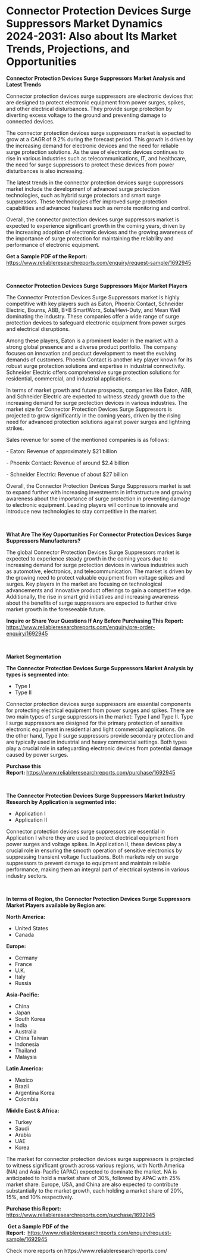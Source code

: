 <p><h1>Connector Protection Devices Surge Suppressors Market Dynamics 2024-2031: Also about Its Market Trends, Projections, and Opportunities</h1></p><p><strong>Connector Protection Devices Surge Suppressors Market Analysis and Latest Trends</strong></p>
<p><p>Connector protection devices surge suppressors are electronic devices that are designed to protect electronic equipment from power surges, spikes, and other electrical disturbances. They provide surge protection by diverting excess voltage to the ground and preventing damage to connected devices.</p><p>The connector protection devices surge suppressors market is expected to grow at a CAGR of 9.2% during the forecast period. This growth is driven by the increasing demand for electronic devices and the need for reliable surge protection solutions. As the use of electronic devices continues to rise in various industries such as telecommunications, IT, and healthcare, the need for surge suppressors to protect these devices from power disturbances is also increasing.</p><p>The latest trends in the connector protection devices surge suppressors market include the development of advanced surge protection technologies, such as hybrid surge protectors and smart surge suppressors. These technologies offer improved surge protection capabilities and advanced features such as remote monitoring and control.</p><p>Overall, the connector protection devices surge suppressors market is expected to experience significant growth in the coming years, driven by the increasing adoption of electronic devices and the growing awareness of the importance of surge protection for maintaining the reliability and performance of electronic equipment.</p></p>
<p><strong>Get a Sample PDF of the Report:&nbsp;</strong> <a href="https://www.reliableresearchreports.com/enquiry/request-sample/1692945">https://www.reliableresearchreports.com/enquiry/request-sample/1692945</a></p>
<p>&nbsp;</p>
<p><strong>Connector Protection Devices Surge Suppressors Major Market Players</strong></p>
<p><p>The Connector Protection Devices Surge Suppressors market is highly competitive with key players such as Eaton, Phoenix Contact, Schneider Electric, Bourns, ABB, B+B SmartWorx, Sola/Hevi-Duty, and Mean Well dominating the industry. These companies offer a wide range of surge protection devices to safeguard electronic equipment from power surges and electrical disruptions.</p><p>Among these players, Eaton is a prominent leader in the market with a strong global presence and a diverse product portfolio. The company focuses on innovation and product development to meet the evolving demands of customers. Phoenix Contact is another key player known for its robust surge protection solutions and expertise in industrial connectivity. Schneider Electric offers comprehensive surge protection solutions for residential, commercial, and industrial applications.</p><p>In terms of market growth and future prospects, companies like Eaton, ABB, and Schneider Electric are expected to witness steady growth due to the increasing demand for surge protection devices in various industries. The market size for Connector Protection Devices Surge Suppressors is projected to grow significantly in the coming years, driven by the rising need for advanced protection solutions against power surges and lightning strikes.</p><p>Sales revenue for some of the mentioned companies is as follows:</p><p>- Eaton: Revenue of approximately $21 billion</p><p>- Phoenix Contact: Revenue of around $2.4 billion</p><p>- Schneider Electric: Revenue of about $27 billion</p><p>Overall, the Connector Protection Devices Surge Suppressors market is set to expand further with increasing investments in infrastructure and growing awareness about the importance of surge protection in preventing damage to electronic equipment. Leading players will continue to innovate and introduce new technologies to stay competitive in the market.</p></p>
<p>&nbsp;</p>
<p><strong>What Are The Key Opportunities For Connector Protection Devices Surge Suppressors Manufacturers?</strong></p>
<p><p>The global Connector Protection Devices Surge Suppressors market is expected to experience steady growth in the coming years due to increasing demand for surge protection devices in various industries such as automotive, electronics, and telecommunication. The market is driven by the growing need to protect valuable equipment from voltage spikes and surges. Key players in the market are focusing on technological advancements and innovative product offerings to gain a competitive edge. Additionally, the rise in smart grid initiatives and increasing awareness about the benefits of surge suppressors are expected to further drive market growth in the foreseeable future.</p></p>
<p><strong>Inquire or Share Your Questions If Any Before Purchasing This Report:</strong> <a href="https://www.reliableresearchreports.com/enquiry/pre-order-enquiry/1692945">https://www.reliableresearchreports.com/enquiry/pre-order-enquiry/1692945</a></p>
<p>&nbsp;</p>
<p><strong>Market Segmentation</strong></p>
<p><strong>The Connector Protection Devices Surge Suppressors Market Analysis by types is segmented into:</strong></p>
<p><ul><li>Type I</li><li>Type II</li></ul></p>
<p><p>Connector protection devices surge suppressors are essential components for protecting electrical equipment from power surges and spikes. There are two main types of surge suppressors in the market: Type I and Type II. Type I surge suppressors are designed for the primary protection of sensitive electronic equipment in residential and light commercial applications. On the other hand, Type II surge suppressors provide secondary protection and are typically used in industrial and heavy commercial settings. Both types play a crucial role in safeguarding electronic devices from potential damage caused by power surges.</p></p>
<p><strong>Purchase this Report:&nbsp;</strong><a href="https://www.reliableresearchreports.com/purchase/1692945">https://www.reliableresearchreports.com/purchase/1692945</a></p>
<p>&nbsp;</p>
<p><strong>The Connector Protection Devices Surge Suppressors Market Industry Research by Application is segmented into:</strong></p>
<p><ul><li>Application I</li><li>Application II</li></ul></p>
<p><p>Connector protection devices surge suppressors are essential in Application I where they are used to protect electrical equipment from power surges and voltage spikes. In Application II, these devices play a crucial role in ensuring the smooth operation of sensitive electronics by suppressing transient voltage fluctuations. Both markets rely on surge suppressors to prevent damage to equipment and maintain reliable performance, making them an integral part of electrical systems in various industry sectors.</p></p>
<p>&nbsp;</p>
<p><strong>In terms of Region, the Connector Protection Devices Surge Suppressors Market Players available by Region are:</strong></p>
<p>
    <p> <strong> North America: </strong>
        <ul>
            <li>United States</li>
            <li>Canada</li>
        </ul>
        </p> 
    <p> <strong> Europe: </strong>
        <ul>
            <li>Germany</li>
            <li>France</li>
            <li>U.K.</li>
            <li>Italy</li>
            <li>Russia</li>
        </ul>
        </p> 
    <p> <strong> Asia-Pacific: </strong>
        <ul>
            <li>China</li>
            <li>Japan</li>
            <li>South Korea</li>
            <li>India</li>
            <li>Australia</li>
            <li>China Taiwan</li>
            <li>Indonesia</li>
            <li>Thailand</li>
            <li>Malaysia</li>
        </ul>
        </p> 
    <p> <strong> Latin America: </strong>
        <ul>
            <li>Mexico</li>
            <li>Brazil</li>
            <li>Argentina Korea</li>
            <li>Colombia</li>
        </ul>
        </p> 
    <p> <strong> Middle East & Africa: </strong>
        <ul>
            <li>Turkey</li>
            <li>Saudi</li>
            <li>Arabia</li>
            <li>UAE</li>
            <li>Korea</li>
        </ul>
    </p>
    </p>
<p><p>The market for connector protection devices surge suppressors is projected to witness significant growth across various regions, with North America (NA) and Asia-Pacific (APAC) expected to dominate the market. NA is anticipated to hold a market share of 30%, followed by APAC with 25% market share. Europe, USA, and China are also expected to contribute substantially to the market growth, each holding a market share of 20%, 15%, and 10% respectively.</p></p>
<p><strong>Purchase this Report: </strong><a href="https://www.reliableresearchreports.com/purchase/1692945">https://www.reliableresearchreports.com/purchase/1692945</a></p>
<p>&nbsp;<strong>Get a Sample PDF of the Report:&nbsp;&nbsp;</strong><a href="https://www.reliableresearchreports.com/enquiry/request-sample/1692945">https://www.reliableresearchreports.com/enquiry/request-sample/1692945</a></p>
<p><strong></strong></p>
<p>Check more reports on https://www.reliableresearchreports.com/</p>